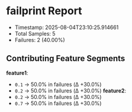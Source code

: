 # failprint Report
- Timestamp: 2025-08-04T23:10:25.914661
- Total Samples: 5
- Failures: 2 (40.00%)

## Contributing Feature Segments
**feature1**:
- `0.1` → 50.0% in failures (Δ +30.0%)
- `0.2` → 50.0% in failures (Δ +30.0%)
**feature2**:
- `0.2` → 50.0% in failures (Δ +30.0%)
- `0.7` → 50.0% in failures (Δ +30.0%)

